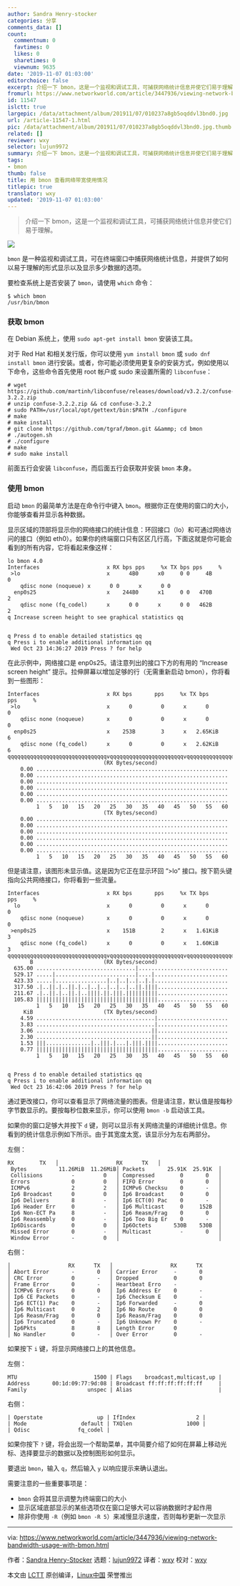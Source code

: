```yaml
---
author: Sandra Henry-stocker
categories: 分享
comments_data: []
count:
  commentnum: 0
  favtimes: 0
  likes: 0
  sharetimes: 0
  viewnum: 9635
date: '2019-11-07 01:03:00'
editorchoice: false
excerpt: 介绍一下 bmon，这是一个监视和调试工具，可捕获网络统计信息并使它们易于理解。
fromurl: https://www.networkworld.com/article/3447936/viewing-network-bandwidth-usage-with-bmon.html
id: 11547
islctt: true
largepic: /data/attachment/album/201911/07/010237a8gb5oqddvl3bnd0.jpg
url: /article-11547-1.html
pic: /data/attachment/album/201911/07/010237a8gb5oqddvl3bnd0.jpg.thumb.jpg
related: []
reviewer: wxy
selector: lujun9972
summary: 介绍一下 bmon，这是一个监视和调试工具，可捕获网络统计信息并使它们易于理解。
tags:
- bmon
thumb: false
title: 用 bmon 查看网络带宽使用情况
titlepic: true
translator: wxy
updated: '2019-11-07 01:03:00'
---
```



> 
> 介绍一下 bmon，这是一个监视和调试工具，可捕获网络统计信息并使它们易于理解。
> 
> 
> 


![](/data/attachment/album/201911/07/010237a8gb5oqddvl3bnd0.jpg)


`bmon` 是一种监视和调试工具，可在终端窗口中捕获网络统计信息，并提供了如何以易于理解的形式显示以及显示多少数据的选项。


要检查系统上是否安装了 `bmon`，请使用 `which` 命令：



```
$ which bmon
/usr/bin/bmon
```

### 获取 bmon


在 Debian 系统上，使用 `sudo apt-get install bmon` 安装该工具。


对于 Red Hat 和相关发行版，你可以使用 `yum install bmon` 或 `sudo dnf install bmon` 进行安装。或者，你可能必须使用更复杂的安装方式，例如使用以下命令，这些命令首先使用 root 帐户或 sudo 来设置所需的 `libconfuse`：



```
# wget https://github.com/martinh/libconfuse/releases/download/v3.2.2/confuse-3.2.2.zip
# unzip confuse-3.2.2.zip && cd confuse-3.2.2
# sudo PATH=/usr/local/opt/gettext/bin:$PATH ./configure
# make
# make install
# git clone https://github.com/tgraf/bmon.git &&ammp; cd bmon
# ./autogen.sh
# ./configure
# make
# sudo make install
```

前面五行会安装 `libconfuse`，而后面五行会获取并安装 `bmon` 本身。


### 使用 bmon


启动 `bmon` 的最简单方法是在命令行中键入 `bmon`。根据你正在使用的窗口的大小，你能够查看并显示各种数据。


显示区域的顶部将显示你的网络接口的统计信息：环回接口（lo）和可通过网络访问的接口（例如 eth0）。如果你的终端窗口只有区区几行高，下面这就是你可能会看到的所有内容，它将看起来像这样：



```
lo bmon 4.0
Interfaces                     x RX bps pps     %x TX bps pps     %
 >lo                           x      4B0      x0     0 0     4B        0
    qdisc none (noqueue) x      0 0      x      0 0
  enp0s25                      x    244B0      x1     0 0   470B        2
    qdisc none (fq_codel)      x      0 0      x      0 0   462B        2
q Increase screen height to see graphical statistics qq


q Press d to enable detailed statistics qq
q Press i to enable additional information qq
 Wed Oct 23 14:36:27 2019 Press ? for help
```

在此示例中，网络接口是 enp0s25。请注意列出的接口下方的有用的 “Increase screen height” 提示。拉伸屏幕以增加足够的行（无需重新启动 bmon），你将看到一些图形：



```
Interfaces                     x RX bps       pps     %x TX bps       pps     %
 >lo                           x      0         0      x      0         0
    qdisc none (noqueue)       x      0         0      x      0         0
  enp0s25                      x    253B        3      x   2.65KiB      6
    qdisc none (fq_codel)      x      0         0      x   2.62KiB      6
qqqqqqqqqqqqqqqqqqqqqqqqqqqqqqqvqqqqqqqqqqqqqqqqqqqqqqqvqqqqqqqqqqqqqqqqqqqqqqqqqqqqqq
                              (RX Bytes/second)
    0.00 ............................................................
    0.00 ............................................................
    0.00 ............................................................
    0.00 ............................................................
    0.00 ............................................................
    0.00 ............................................................
         1   5   10   15   20   25   30   35   40   45   50   55   60
                              (TX Bytes/second)
    0.00 ............................................................
    0.00 ............................................................
    0.00 ............................................................
    0.00 ............................................................
    0.00 ............................................................
    0.00 ............................................................
         1   5   10   15   20   25   30   35   40   45   50   55   60
```

但是请注意，该图形未显示值。这是因为它正在显示环回 “>lo” 接口。按下箭头键指向公共网络接口，你将看到一些流量。



```
Interfaces                     x RX bps       pps     %x TX bps       pps     %
  lo                           x      0         0      x      0         0
    qdisc none (noqueue)       x      0         0      x      0         0
 >enp0s25                      x    151B        2      x   1.61KiB      3
    qdisc none (fq_codel)      x      0         0      x   1.60KiB      3
qqqqqqqqqqqqqqqqqqqqqqqqqqqqqqqvqqqqqqqqqqqqqqqqqqqqqqqvqqqqqqqqqqqqqqqqqqqqqqqqqqqqqqqqqq
       B                      (RX Bytes/second)
  635.00 ...............................|............................
  529.17 .....|.........................|....|.......................
  423.33 .....|................|..|..|..|..|.|.......................
  317.50 .|..||.|..||.|..|..|..|..|..|..||.||||......................
  211.67 .|..||.|..||.|..||||.||.|||.||||||||||......................
  105.83 ||||||||||||||||||||||||||||||||||||||......................
         1   5   10   15   20   25   30   35   40   45   50   55   60
     KiB                      (TX Bytes/second)
    4.59 .....................................|......................
    3.83 .....................................|......................
    3.06 ....................................||......................
    2.30 ....................................||......................
    1.53 |||..............|..|||.|...|.|||.||||......................
    0.77 ||||||||||||||||||||||||||||||||||||||......................
         1   5   10   15   20   25   30   35   40   45   50   55   60


q Press d to enable detailed statistics qq
q Press i to enable additional information qq
 Wed Oct 23 16:42:06 2019 Press ? for help
```

通过更改接口，你可以查看显示了网络流量的图表。但是请注意，默认值是按每秒字节数显示的。要按每秒位数来显示，你可以使用 `bmon -b` 启动该工具。


如果你的窗口足够大并按下 `d` 键，则可以显示有关网络流量的详细统计信息。你看到的统计信息示例如下所示。由于其宽度太宽，该显示分为左右两部分。


左侧：



```
RX        TX   │                  RX      TX   │
 Bytes          11.26MiB  11.26MiB│ Packets       25.91K  25.91K  │
 Collisions         -         0   │ Compressed        0       0   │
 Errors             0         0   │ FIFO Error        0       0   │
 ICMPv6             2         2   │ ICMPv6 Checksu    0       -   │
 Ip6 Broadcast      0         0   │ Ip6 Broadcast     0       0   │
 Ip6 Delivers       8         -   │ Ip6 ECT(0) Pac    0       -   │
 Ip6 Header Err     0         -   │ Ip6 Multicast     0     152B  │
 Ip6 Non-ECT Pa     8         -   │ Ip6 Reasm/Frag    0       0   │
 Ip6 Reassembly     0         -   │ Ip6 Too Big Er    0       -   │
 Ip6Discards        0         0   │ Ip6Octets       530B    530B  │
 Missed Error       0         -   │ Multicast         -       0   │
 Window Error       -         0   │                               │
```

右侧：



```
│                  RX      TX   │                  RX      TX
│ Abort Error       -       0   │ Carrier Error     -       0
│ CRC Error         0       -   │ Dropped           0       0
│ Frame Error       0       -   │ Heartbeat Erro    -
│ ICMPv6 Errors     0       0   │ Ip6 Address Er    0       -
│ Ip6 CE Packets    0       -   │ Ip6 Checksum E    0       -
│ Ip6 ECT(1) Pac    0       -   │ Ip6 Forwarded     -       0
│ Ip6 Multicast     0       2   │ Ip6 No Route      0       0
│ Ip6 Reasm/Frag    0       0   │ Ip6 Reasm/Frag    0       0
│ Ip6 Truncated     0       -   │ Ip6 Unknown Pr    0       -
│ Ip6Pkts           8       8   │ Length Error      0
│ No Handler        0       -   │ Over Error        0       -
```

如果按下 `i` 键，将显示网络接口上的其他信息。


左侧：



```
MTU                        1500 | Flags    broadcast,multicast,up |
Address       00:1d:09:77:9d:08 | Broadcast ff:ff:ff:ff:ff:ff     |
Family                   unspec | Alias                           |
```

右侧：



```
| Operstate                 up | IfIndex                   2 |
| Mode                 default | TXQlen                 1000 |
| Qdisc               fq_codel |
```

如果你按下 `?` 键，将会出现一个帮助菜单，其中简要介绍了如何在屏幕上移动光标、选择要显示的数据以及控制图形如何显示。


要退出 `bmon`，输入 `q`，然后输入 `y` 以响应提示来确认退出。


需要注意的一些重要事项是：


* `bmon` 会将其显示调整为终端窗口的大小
* 显示区域底部显示的某些选项仅在窗口足够大可以容纳数据时才起作用
* 除非你使用 `-R`（例如 `bmon -R 5`）来减慢显示速度，否则每秒更新一次显示




---


via: <https://www.networkworld.com/article/3447936/viewing-network-bandwidth-usage-with-bmon.html>


作者：[Sandra Henry-Stocker](https://www.networkworld.com/author/Sandra-Henry_Stocker/) 选题：[lujun9972](https://github.com/lujun9972) 译者：[wxy](https://github.com/wxy) 校对：[wxy](https://github.com/wxy)


本文由 [LCTT](https://github.com/LCTT/TranslateProject) 原创编译，[Linux中国](https://linux.cn/) 荣誉推出